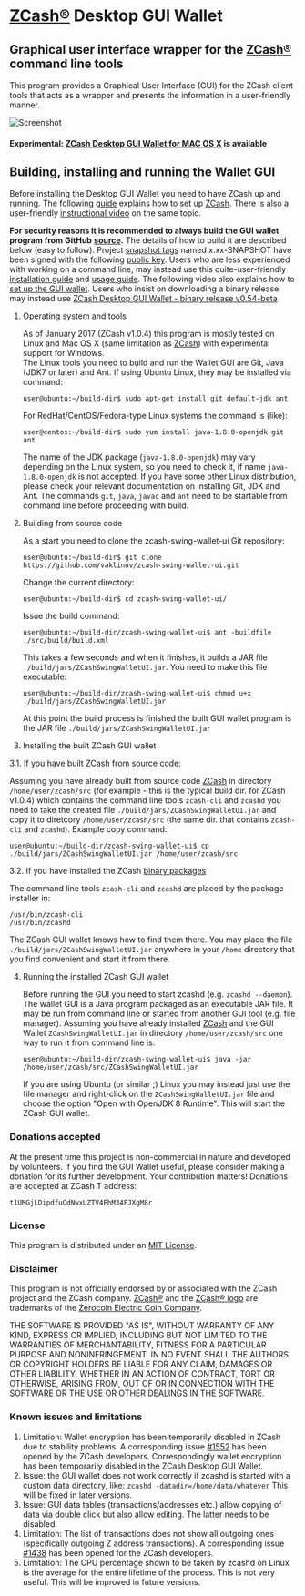# [ZCash](https://z.cash/)[®](#disclaimer) Desktop GUI Wallet

## Graphical user interface wrapper for the [ZCash](https://z.cash/)[®](#disclaimer) command line tools

This program provides a Graphical User Interface (GUI) for the ZCash client tools that acts as a wrapper and 
presents the information in a user-friendly manner.

![Screenshot](https://github.com/vaklinov/zcash-swing-wallet-ui/raw/master/docs/ZCashWallet.png "Main Window")

#### Experimental: [ZCash Desktop GUI Wallet for MAC OS X](https://github.com/vaklinov/zcash-swing-wallet-ui/blob/master/docs/Readme-Mac.md) is available

## Building, installing and running the Wallet GUI

Before installing the Desktop GUI Wallet you need to have ZCash up and running. The following [guide](https://github.com/zcash/zcash/wiki/1.0-User-Guide) 
explains how to set up [ZCash](https://z.cash/). There is also a user-friendly [instructional video](https://www.youtube.com/watch?v=ZoRFLkZG0zg&feature=youtu.be)
on the same topic.

**For security reasons it is recommended to always build the GUI wallet program from GitHub**
**[source](https://github.com/vaklinov/zcash-swing-wallet-ui/archive/master.zip).**
The details of how to build it are described below (easy to follow). 
Project [snapshot tags](https://github.com/vaklinov/zcash-swing-wallet-ui/tags) named x.xx-SNAPSHOT have been
signed with the following [public key](https://github.com/vaklinov/zcash-swing-wallet-ui/blob/master/docs/IV_Github_GPG_public_key.txt).
Users who are less experienced with working on a command line, may instead use this 
quite-user-friendly [installation guide](https://www.cryptocompare.com/wallets/guides/how-to-install-the-zcash-gui-wallet) 
and [usage guide](https://www.cryptocompare.com/wallets/guides/how-to-use-the-zcash-gui-wallet).
The following video also explains how to [set up the GUI wallet](https://www.youtube.com/watch?v=IDifG4h1bgE). 
Users who insist on downloading a binary release may instead 
use [ZCash Desktop GUI Wallet - binary release v0.54-beta](https://github.com/vaklinov/zcash-swing-wallet-ui/blob/master/docs/Release_0.54-beta.md)


1. Operating system and tools

   As of January 2017 (ZCash v1.0.4) this program is mostly tested on Linux and Mac OS X
   (same limitation as [ZCash](https://z.cash/)) with experimental support for Windows.  
   The Linux tools you need to build and run the Wallet GUI are Git, Java (JDK7 or later) and 
   Ant. If using Ubuntu Linux, they may be installed via command: 
   ```
   user@ubuntu:~/build-dir$ sudo apt-get install git default-jdk ant
   ``` 
   For RedHat/CentOS/Fedora-type Linux systems the command is (like):
   ```
   user@centos:~/build-dir$ sudo yum install java-1.8.0-openjdk git ant 
   ```
   The name of the JDK package (`java-1.8.0-openjdk`) may vary depending on the Linux system, so you need to
   check it, if name `java-1.8.0-openjdk` is not accepted.
   If you have some other Linux distribution, please check your relevant documentation on installing Git, 
   JDK and Ant. The commands `git`, `java`, `javac` and `ant` need to be startable from command line 
   before proceeding with build.

2. Building from source code

   As a start you need to clone the zcash-swing-wallet-ui Git repository:
   ```
   user@ubuntu:~/build-dir$ git clone https://github.com/vaklinov/zcash-swing-wallet-ui.git
   ```
   Change the current directory:
   ```
   user@ubuntu:~/build-dir$ cd zcash-swing-wallet-ui/
   ```
   Issue the build command:
   ```
   user@ubuntu:~/build-dir/zcash-swing-wallet-ui$ ant -buildfile ./src/build/build.xml
   ```
   This takes a few seconds and when it finishes, it builds a JAR file `./build/jars/ZCashSwingWalletUI.jar`. 
   You need to make this file executable:
   ```
   user@ubuntu:~/build-dir/zcash-swing-wallet-ui$ chmod u+x ./build/jars/ZCashSwingWalletUI.jar
   ```
   At this point the build process is finished the built GUI wallet program is the JAR 
   file `./build/jars/ZCashSwingWalletUI.jar`

3. Installing the built ZCash GUI wallet

  3.1. If you have built ZCash from source code:

   Assuming you have already built from source code [ZCash](https://z.cash/) in directory `/home/user/zcash/src` (for 
   example - this is the typical build dir. for ZCash v1.0.4) which contains the command line tools `zcash-cli` 
   and `zcashd` you need to take the created file `./build/jars/ZCashSwingWalletUI.jar` and copy it 
   to diretcory `/home/user/zcash/src` (the same dir. that contains `zcash-cli` and `zcashd`). Example copy command:
   ```
   user@ubuntu:~/build-dir/zcash-swing-wallet-ui$ cp ./build/jars/ZCashSwingWalletUI.jar /home/user/zcash/src    
   ```
   
  3.2. If you have installed the ZCash [binary packages](https://github.com/zcash/zcash/wiki/Debian-binary-packages)

   The command line tools `zcash-cli` and `zcashd` are placed by the package installer in:
   ```
   /usr/bin/zcash-cli
   /usr/bin/zcashd
   ```
   The ZCash GUI wallet knows how to find them there. You may place the file  `./build/jars/ZCashSwingWalletUI.jar`
   anywhere in your `/home` directory that you find convenient and start it from there.

4. Running the installed ZCash GUI wallet

   Before running the GUI you need to start zcashd (e.g. `zcashd --daemon`). The wallet GUI is a Java program packaged 
   as an executable JAR file. It may be run from command line or started from another GUI tool (e.g. file manager). 
   Assuming you have already installed [ZCash](https://z.cash/) and the GUI Wallet `ZCashSwingWalletUI.jar` in 
   directory `/home/user/zcash/src` one way to run it from command line is:
   ```
   user@ubuntu:~/build-dir/zcash-swing-wallet-ui$ java -jar /home/user/zcash/src/ZCashSwingWalletUI.jar
   ```
   If you are using Ubuntu (or similar ;) Linux you may instead just use the file manager and 
   right-click on the `ZCashSwingWalletUI.jar` file and choose the option "Open with OpenJDK 8 Runtime". 
   This will start the ZCash GUI wallet.

### Donations accepted
At the present time this project is non-commercial in nature and developed by volunteers. If you find the GUI
Wallet useful, please consider making a donation for its further development. Your contribution matters! Donations 
are accepted at ZCash T address:
```
t1UMGjLDipdfuCdNwxUZTV4FhM34FJXgM8r
```

### License
This program is distributed under an [MIT License](https://github.com/vaklinov/zcash-swing-wallet-ui/raw/master/LICENSE).

### Disclaimer
This program is not officially endorsed by or associated with the ZCash project and the ZCash company.
[ZCash®](https://trademarks.justia.com/871/93/zcash-87193130.html) and the 
[ZCash® logo](https://trademarks.justia.com/868/84/z-86884549.html) are trademarks of the
[Zerocoin Electric Coin Company](https://trademarks.justia.com/owners/zerocoin-electric-coin-company-3232749/).

THE SOFTWARE IS PROVIDED "AS IS", WITHOUT WARRANTY OF ANY KIND, EXPRESS OR
IMPLIED, INCLUDING BUT NOT LIMITED TO THE WARRANTIES OF MERCHANTABILITY,
FITNESS FOR A PARTICULAR PURPOSE AND NONINFRINGEMENT. IN NO EVENT SHALL THE
AUTHORS OR COPYRIGHT HOLDERS BE LIABLE FOR ANY CLAIM, DAMAGES OR OTHER
LIABILITY, WHETHER IN AN ACTION OF CONTRACT, TORT OR OTHERWISE, ARISING FROM,
OUT OF OR IN CONNECTION WITH THE SOFTWARE OR THE USE OR OTHER DEALINGS IN THE
SOFTWARE.

### Known issues and limitations

1. Limitation: Wallet encryption has been temporarily disabled in ZCash due to stability problems. A corresponding issue 
[#1552](https://github.com/zcash/zcash/issues/1552) has been opened by the ZCash developers. Correspondingly
wallet encryption has been temporarily disabled in the ZCash Desktop GUI Wallet.
1. Issue: the GUI wallet does not work correctly if zcashd is started with a custom data directory, like:
`zcashd -datadir=/home/data/whatever` This will be fixed in later versions.
1. Issue: GUI data tables (transactions/addresses etc.) allow copying of data via double click but also allow editing. 
The latter needs to be disabled. 
1. Limitation: The list of transactions does not show all outgoing ones (specifically outgoing Z address 
transactions). A corresponding issue [#1438](https://github.com/zcash/zcash/issues/1438) has been opened 
for the ZCash developers. 
1. Limitation: The CPU percentage shown to be taken by zcashd on Linux is the average for the entire lifetime 
of the process. This is not very useful. This will be improved in future versions.
